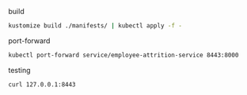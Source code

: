build

```sh
kustomize build ./manifests/ | kubectl apply -f -
```

port-forward

```sh
kubectl port-forward service/employee-attrition-service 8443:8000
```

testing 

```sh
curl 127.0.0.1:8443
```